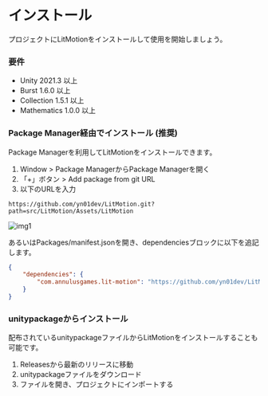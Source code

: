 # インストール

プロジェクトにLitMotionをインストールして使用を開始しましょう。

### 要件

* Unity 2021.3 以上
* Burst 1.6.0 以上
* Collection 1.5.1 以上
* Mathematics 1.0.0 以上

### Package Manager経由でインストール (推奨)

Package Managerを利用してLitMotionをインストールできます。

1. Window > Package ManagerからPackage Managerを開く
2. 「+」ボタン > Add package from git URL
3. 以下のURLを入力

```text
https://github.com/yn01dev/LitMotion.git?path=src/LitMotion/Assets/LitMotion
```

![img1](../../images/img-setup-1.png)

あるいはPackages/manifest.jsonを開き、dependenciesブロックに以下を追記します。

```json
{
    "dependencies": {
        "com.annulusgames.lit-motion": "https://github.com/yn01dev/LitMotion.git?path=src/LitMotion/Assets/LitMotion"
    }
}
```

### unitypackageからインストール

配布されているunitypackageファイルからLitMotionをインストールすることも可能です。

1. Releasesから最新のリリースに移動
2. unitypackageファイルをダウンロード
3. ファイルを開き、プロジェクトにインポートする
